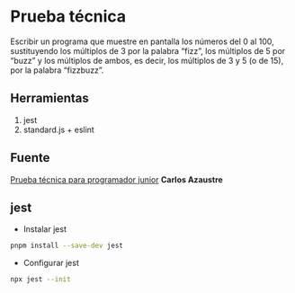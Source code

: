 # Prueba técnica
  Escribir un programa que muestre en pantalla los números del 0 al 100, sustituyendo los múltiplos de 3 por la palabra “fizz”, los múltiplos de 5 por “buzz” y los múltiplos de ambos, es decir, los múltiplos de 3 y 5 (o de 15), por la palabra “fizzbuzz”.

## Herramientas

1. jest
2. standard.js + eslint

## Fuente

[Prueba técnica para programador junior](https://www.youtube.com/watch?v=I27ZJU2_-Og)
__Carlos Azaustre__

## jest

- Instalar jest

```sh
pnpm install --save-dev jest
```

- Configurar jest

```sh
npx jest --init
```